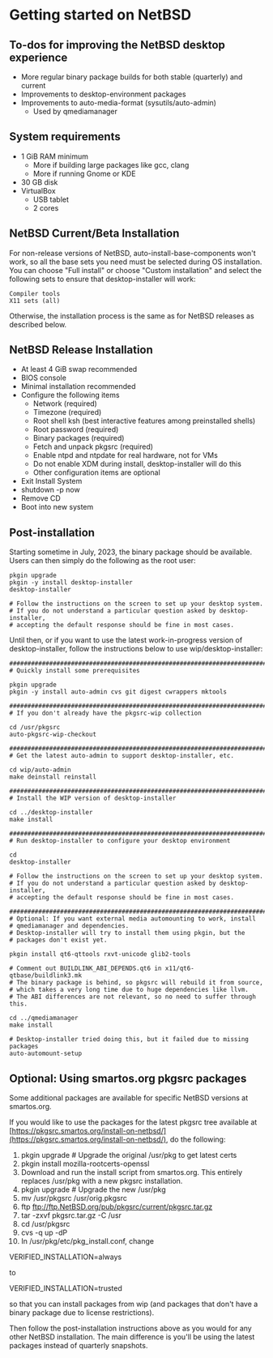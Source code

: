 
# Getting started on NetBSD

## To-dos for improving the NetBSD desktop experience

-   More regular binary package builds for both stable (quarterly) and current
-   Improvements to desktop-environment packages
-   Improvements to auto-media-format (sysutils/auto-admin)
    -   Used by qmediamanager

## System requirements

- 1 GiB RAM minimum
    - More if building large packages like gcc, clang
    - More if running Gnome or KDE
- 30 GB disk
- VirtualBox
    - USB tablet
    - 2 cores

## NetBSD Current/Beta Installation

For non-release versions of NetBSD, auto-install-base-components won't
work, so all the base sets you need must be selected during OS
installation.  You can choose "Full install" or choose "Custom installation"
and select the following sets to ensure that desktop-installer will
work:

    Compiler tools
    X11 sets (all)

Otherwise, the installation process is the same as for NetBSD releases
as described below.

## NetBSD Release Installation

- At least 4 GiB swap recommended
- BIOS console
- Minimal installation recommended
- Configure the following items
	- Network (required)
	- Timezone (required)
	- Root shell ksh (best interactive features among preinstalled shells)
	- Root password (required)
	- Binary packages (required)
	- Fetch and unpack pkgsrc (required)
	- Enable ntpd and ntpdate for real hardware, not for VMs
	- Do not enable XDM during install, desktop-installer will do this
	- Other configuration items are optional
- Exit Install System
- shutdown -p now
- Remove CD
- Boot into new system

## Post-installation

Starting sometime in July, 2023, the binary package should be available.
Users can then simply do the following as the root user:

```
pkgin upgrade
pkgin -y install desktop-installer
desktop-installer

# Follow the instructions on the screen to set up your desktop system.
# If you do not understand a particular question asked by desktop-installer,
# accepting the default response should be fine in most cases.
```

Until then, or if you want to use the latest work-in-progress version
of desktop-installer, follow the instructions below to use wip/desktop-installer:

```
#############################################################################
# Quickly install some prerequisites

pkgin upgrade
pkgin -y install auto-admin cvs git digest cwrappers mktools

#############################################################################
# If you don't already have the pkgsrc-wip collection

cd /usr/pkgsrc
auto-pkgsrc-wip-checkout

#############################################################################
# Get the latest auto-admin to support desktop-installer, etc.

cd wip/auto-admin
make deinstall reinstall

#############################################################################
# Install the WIP version of desktop-installer

cd ../desktop-installer
make install

#############################################################################
# Run desktop-installer to configure your desktop environment

cd
desktop-installer

# Follow the instructions on the screen to set up your desktop system.
# If you do not understand a particular question asked by desktop-installer,
# accepting the default response should be fine in most cases.
```

```
#############################################################################
# Optional: If you want external media automounting to work, install
# qmediamanager and dependencies.
# Desktop-installer will try to install them using pkgin, but the
# packages don't exist yet.

pkgin install qt6-qttools rxvt-unicode glib2-tools

# Comment out BUILDLINK_ABI_DEPENDS.qt6 in x11/qt6-qtbase/buildlink3.mk
# The binary package is behind, so pkgsrc will rebuild it from source,
# which takes a very long time due to huge dependencies like llvm.
# The ABI differences are not relevant, so no need to suffer through this.

cd ../qmediamanager
make install

# Desktop-installer tried doing this, but it failed due to missing packages
auto-automount-setup
```

## Optional: Using smartos.org pkgsrc packages

Some additional packages are available for specific NetBSD versions
at smartos.org.

If you would like to use the packages for the latest pkgsrc tree
available at
[https://pkgsrc.smartos.org/install-on-netbsd/](https://pkgsrc.smartos.org/install-on-netbsd/),
do the following:

1. pkgin upgrade    # Upgrade the original /usr/pkg to get latest certs
2. pkgin install mozilla-rootcerts-openssl
3. Download and run the install script from smartos.org.  This entirely
   replaces /usr/pkg with a new pkgsrc installation.
4. pkgin upgrade    # Upgrade the new /usr/pkg
5. mv /usr/pkgsrc /usr/orig.pkgsrc
6. ftp ftp://ftp.NetBSD.org/pub/pkgsrc/current/pkgsrc.tar.gz
7. tar -zxvf pkgsrc.tar.gz -C /usr
8. cd /usr/pkgsrc
9. cvs -q up -dP
10. In /usr/pkg/etc/pkg_install.conf, change

   VERIFIED_INSTALLATION=always
   
   to
   
   VERIFIED_INSTALLATION=trusted
   
   so that you can install packages from wip (and packages that don't have
   a binary package due to license restrictions).

Then follow the post-installation instructions above as you would for
any other NetBSD installation.  The main difference is you'll be using
the latest packages instead of quarterly snapshots.
